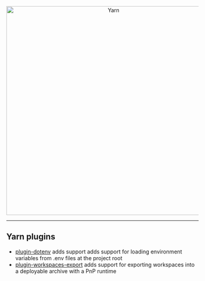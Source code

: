 <p align="center">
  <a href="https://yarnpkg.com/">
    <img alt="Yarn" src="https://github.com/yarnpkg/assets/blob/master/yarn-kitten-full.png?raw=true" width="546">
  </a>
</p>

---

## Yarn plugins

- [plugin-dotenv](packages/plugin-dotenv) adds support adds support for loading
environment variables from .env files at the project root
- [plugin-workspaces-export](packages/plugin-workspaces-export) adds support for
exporting workspaces into a deployable archive with a PnP runtime
